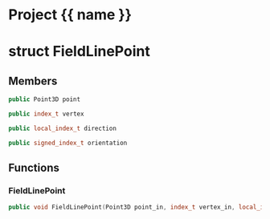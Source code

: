 <script setup>
import {useRoute} from 'vitepress'
const {path} = useRoute()
const tokens = path.split('/')
const words = tokens[2].split('-');
for (let i = 0; i < words.length; i++) {
    words[i] = words[i].charAt(0).toUpperCase() + words[i].slice(1);
    words[i] = words[i].replace('geode', 'Geode')
}
const name = words.join('-');
</script>
# Project {{ name }}

# struct FieldLinePoint


## Members

```cpp
public Point3D point

```

```cpp
public index_t vertex

```

```cpp
public local_index_t direction

```

```cpp
public signed_index_t orientation

```



## Functions

### FieldLinePoint

```cpp
public void FieldLinePoint(Point3D point_in, index_t vertex_in, local_index_t direction_in, signed_index_t orientation_in)
```




